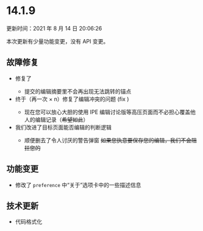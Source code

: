 # 14.1.9

更新时间：2021 年 8 月 14 日 20:06:26

本次更新有少量功能变更，没有 API 变更。

## 故障修复

- <status status="fixed"/> 修复了 <issues id="105"/>
  - 提交的编辑摘要里不会再出现无法跳转的锚点
- <status status="fixed"/> 终于（再一次 × n）修复了编辑冲突的问题 (fix <issues id="129"/>)
  - 现在您可以放心大胆的使用 IPE 编辑讨论版等高压页面而不必担心覆盖他人的编辑记录（~~希望如此~~）
- <status status="fixed"/> 我们改进了目标页面能否编辑的判断逻辑
  - 顺便删去了令人讨厌的警告弹窗 ~~如果您执意要保存您的编辑，我们不会阻拦您的~~

## 功能变更

- 修改了 `preference` 中“关于”选项卡中的一些描述信息

## 技术更新

- 代码格式化
